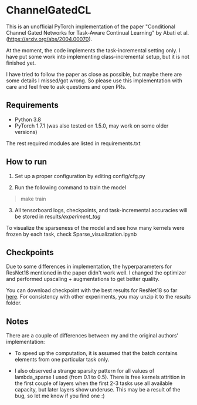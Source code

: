# ChannelGatedCL
This is an unofficial PyTorch implementation of the paper 
"Conditional Channel Gated Networks for Task-Aware Continual Learning"
by Abati et al. (https://arxiv.org/abs/2004.00070).

At the moment, the code implements the task-incremental setting only. I have put some work into 
implementing class-incremental setup, but it is not finished yet. 

I have tried to follow the paper as close as possible, 
but maybe there are some details I missed/got wrong. So please use this implementation with care and 
feel free to ask questions and open PRs.

## Requirements
- Python 3.8
- PyTorch 1.7.1 (was also tested on 1.5.0, may work on some older versions)

The rest required modules are listed in requirements.txt

## How to run
1. Set up a proper configuration by editing config/cfg.py 
   
2. Run the following command to train the model

>    make train 

3. All tensorboard logs, checkpoints, and task-incremental accuracies
   will be stored in results/*experiment_tag* 
   
To visualize the sparseness of the model and see how many kernels were frozen by each task, 
check Sparse_visualization.ipynb

## Checkpoints

Due to some differences in implementation, the hyperparameters for ResNet18 mentioned in the paper didn't work well. I changed the optimizer and performed upscaling + augmentations to get better quality. 

You can download checkpoint with the best results for ResNet18 so far [here](https://yadi.sk/d/RF2KW59DVh-kHQ).
For consistency with other experiments, you may unzip it to the *results* folder. 

## Notes
There are a couple of differences between my and the original authors' implementation:

- To speed up the computation, it is assumed that the batch contains elements from one particular task only.

- I also observed a strange sparsity pattern for all values of lambda_sparse I used (from 0.1 to 0.5). There is free kernels attrition in the first couple of layers when the first 2-3 tasks use all available capacity, but later layers show underuse. This may be a result of the bug, so let me know if you find one :)
